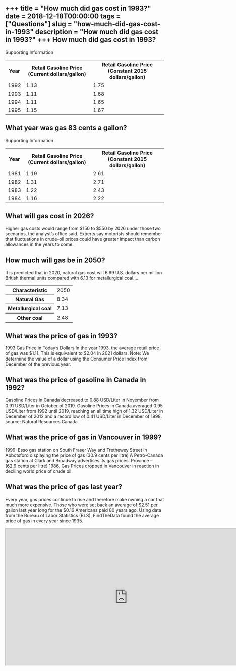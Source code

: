 +++
title = "How much did gas cost in 1993?"
date = 2018-12-18T00:00:00
tags = ["Questions"]
slug = "how-much-did-gas-cost-in-1993"
description = "How much did gas cost in 1993?"
+++
How much did gas cost in 1993?
------------------------------

Supporting Information

<table><tr><th>Year</th><th>Retail Gasoline Price (Current dollars/gallon)</th><th>Retail Gasoline Price (Constant 2015 dollars/gallon)</th></tr><tr><td>1992</td><td>1.13</td><td>1.75</td></tr><tr><td>1993</td><td>1.11</td><td>1.68</td></tr><tr><td>1994</td><td>1.11</td><td>1.65</td></tr><tr><td>1995</td><td>1.15</td><td>1.67</td></tr></table>

What year was gas 83 cents a gallon?
------------------------------------

Supporting Information

<table><tr><th>Year</th><th>Retail Gasoline Price (Current dollars/gallon)</th><th>Retail Gasoline Price (Constant 2015 dollars/gallon)</th></tr><tr><td>1981</td><td>1.19</td><td>2.61</td></tr><tr><td>1982</td><td>1.31</td><td>2.71</td></tr><tr><td>1983</td><td>1.22</td><td>2.43</td></tr><tr><td>1984</td><td>1.16</td><td>2.22</td></tr></table>

What will gas cost in 2026?
---------------------------

Higher gas costs would range from $150 to $550 by 2026 under those two scenarios, the analyst’s office said. Experts say motorists should remember that fluctuations in crude-oil prices could have greater impact than carbon allowances in the years to come.

How much will gas be in 2050?
-----------------------------

It is predicted that in 2020, natural gas cost will 6.69 U.S. dollars per million British thermal units compared with 6.13 for metallurgical coal….

<table><tr><th>Characteristic</th><td>2050</td></tr><tr><th>Natural Gas</th><td>8.34</td></tr><tr><th>Metallurgical coal</th><td>7.13</td></tr><tr><th>Other coal</th><td>2.48</td></tr></table>

What was the price of gas in 1993?
----------------------------------

1993 Gas Price in Today’s Dollars In the year 1993, the average retail price of gas was $1.11. This is equivalent to $2.04 in 2021 dollars. Note: We determine the value of a dollar using the Consumer Price Index from December of the previous year.

What was the price of gasoline in Canada in 1992?
-------------------------------------------------

Gasoline Prices in Canada decreased to 0.88 USD/Liter in November from 0.91 USD/Liter in October of 2019. Gasoline Prices in Canada averaged 0.95 USD/Liter from 1992 until 2019, reaching an all time high of 1.32 USD/Liter in December of 2012 and a record low of 0.41 USD/Liter in December of 1998. source: Natural Resources Canada

What was the price of gas in Vancouver in 1999?
-----------------------------------------------

1999: Esso gas station on South Fraser Way and Trethewey Street in Abbotsford displaying the price of gas (30.9 cents per litre) A Petro-Canada gas station at Clark and Broadway advertises its gas prices. Province – (62.9 cents per litre) 1986. Gas Prices dropped in Vancouver in reaction in decliing world price of crude oil.

What was the price of gas last year?
------------------------------------

Every year, gas prices continue to rise and therefore make owning a car that much more expensive. Those who were set back an average of $2.51 per gallon last year long for the $0.16 Americans paid 80 years ago. Using data from the Bureau of Labor Statistics (BLS), FindTheData found the average price of gas in every year since 1935.

<iframe allow="accelerometer; autoplay; clipboard-write; encrypted-media; gyroscope; picture-in-picture" allowfullscreen="" class="__youtube_prefs__  epyt-is-override  no-lazyload" data-no-lazy="1" data-origheight="433" data-origwidth="770" data-skipgform_ajax_framebjll="" height="433" id="_ytid_26094" loading="lazy" src="https://www.youtube.com/embed/eTFdDSkmG1E?enablejsapi=1&autoplay=0&cc_load_policy=0&cc_lang_pref=&iv_load_policy=1&loop=0&modestbranding=0&rel=1&fs=1&playsinline=0&autohide=2&theme=dark&color=red&controls=1&" title="YouTube player" width="770"></iframe>